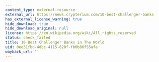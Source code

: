 ```yaml
---
content_type: external-resource
external_url: https://news.crypterium.com/10-best-challenger-banks
has_external_license_warning: true
hide_download: true
hide_download_original: null
license: https://en.wikipedia.org/wiki/All_rights_reserved
status: check_failed
title: 10 Best Challenger Banks in The World
uid: 0ee31fbd-4dbc-4115-820f-fb0b86f55afa
wayback_url: ''
---
```

